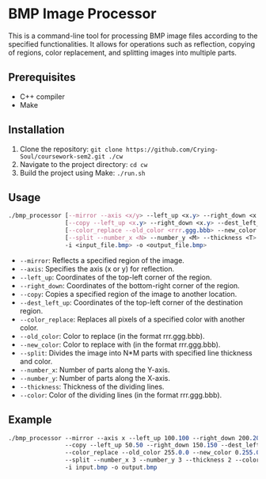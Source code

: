 # BMP Image Processor

This is a command-line tool for processing BMP image files according to the specified functionalities. It allows for operations such as reflection, copying of regions, color replacement, and splitting images into multiple parts.

## Prerequisites

- C++ compiler
- Make

## Installation

1. Clone the repository:
`
   git clone https://github.com/Crying-Soul/coursework-sem2.git ./cw
`
2. Navigate to the project directory:
`
   cd cw
`
3. Build the project using Make:
`
   ./run.sh
`
## Usage
```css
./bmp_processor [--mirror --axis <x/y> --left_up <x.y> --right_down <x.y>] \
                [--copy --left_up <x.y> --right_down <x.y> --dest_left_up <x.y>] \
                [--color_replace --old_color <rrr.ggg.bbb> --new_color <rrr.ggg.bbb>] \
                [--split --number_x <N> --number_y <M> --thickness <T> --color <rrr.ggg.bbb>] \
                -i <input_file.bmp> -o <output_file.bmp>
```
- `--mirror`: Reflects a specified region of the image.
- `--axis`: Specifies the axis (x or y) for reflection.
- `--left_up`: Coordinates of the top-left corner of the region.
- `--right_down`: Coordinates of the bottom-right corner of the region.
- `--copy`: Copies a specified region of the image to another location.
- `--dest_left_up`: Coordinates of the top-left corner of the destination region.
- `--color_replace`: Replaces all pixels of a specified color with another color.
- `--old_color`: Color to replace (in the format rrr.ggg.bbb).
- `--new_color`: Color to replace with (in the format rrr.ggg.bbb).
- `--split`: Divides the image into N*M parts with specified line thickness and color.
- `--number_x`: Number of parts along the Y-axis.
- `--number_y`: Number of parts along the X-axis.
- `--thickness`: Thickness of the dividing lines.
- `--color`: Color of the dividing lines (in the format rrr.ggg.bbb).

## Example
```css
./bmp_processor --mirror --axis x --left_up 100.100 --right_down 200.200 \
                --copy --left_up 50.50 --right_down 150.150 --dest_left_up 300.300 \
                --color_replace --old_color 255.0.0 --new_color 0.255.0 \
                --split --number_x 3 --number_y 3 --thickness 2 --color 0.0.255 \
                -i input.bmp -o output.bmp
```
